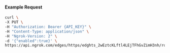 <!-- Code generated for API Clients. DO NOT EDIT. -->

#### Example Request

```bash
curl \
-X PUT \
-H "Authorization: Bearer {API_KEY}" \
-H "Content-Type: application/json" \
-H "Ngrok-Version: 2" \
-d '{"enabled":true}' \
https://api.ngrok.com/edges/https/edghts_2wEztcKLftl4LEjTFhGvZimH3nh/routes/edghtsrt_2wEzte1SeHDycSx0A3EhmARxXub/compression
```
